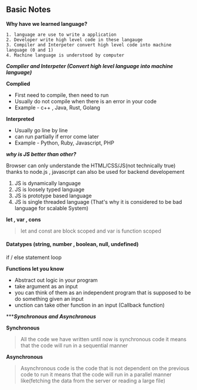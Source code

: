 ## Basic Notes
**Why have we learned language?**
    
    1. language are use to write a application 
    2. Developer write high level code in these langauge
    3. Compiler and Interpeter convert high level code into machine language (0 and 1)
    4. Machine language is understood by computer


***Complier and Interpeter (Convert high level language into machine language)***

**Complied** 
- First need to compile, then need to run
- Usually do not compile when there is an error in your code
- Example - c++ , Java, Rust, Golang

**Interpreted**
 - Usually go line by line
 - can run partially if error come later
 - Example - Python, Ruby, Javascript, PHP


***why is JS better than other?***

Browser can only understande the HTML/CSS/JS(not technically true)
thanks to node.js , javascript can also be used for backend developement

1. JS is dynamically language 
2. JS is loosely typed language
3. JS is prototype based language
4. JS is single threaded language (That's why it is considered to be bad language for scalable  System)

**let , var , cons**
> let and const are block scoped and 
> var is function scoped

#### Datatypes (string, number , boolean, null, undefined)

if / else statement
loop


**Functions let you know**

- Abstract out logic in your program
- take argument as an input 
 - you can think of them as an independent program that is supposed to be do something given an input
- unction can take other function in an input (Callback function)

******Synchronous and Asynchronous***

****Synchronous****

 > All the code we have written until now is synchronous code 
it means that the code will run in a sequential manner

******Asynchronous******

> Asynchronous code is the code that is not dependent on the previous code to run
it means that the code will run in a parallel manner
like(fetching the data from the server or reading a large file)





